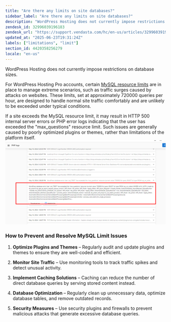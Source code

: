 ```yaml
---
title: "Are there any limits on site databases?"
sidebar_label: "Are there any limits on site databases?"
description: "WordPress Hosting does not currently impose restrictions on database sizes. \n For WordPress Hosting Pro accounts, certain  MySQL resource limits  are in place"
zendesk_id: 32996039196183
zendesk_url: "https://support.vendasta.com/hc/en-us/articles/32996039196183-Are-there-any-limits-on-site-databases"
updated_at: "2025-06-23T19:31:24Z"
labels: ["limitations", "limit"]
section_id: 4420358256279
locale: "en-us"
---
```


WordPress Hosting does not currently impose restrictions on database sizes.

For WordPress Hosting Pro accounts, certain [MySQL resource limits](https://dev.mysql.com/doc/refman/5.7/en/user-resources.html) are in place to manage extreme scenarios, such as traffic surges caused by attacks on websites. These limits, set at approximately 720000 queries per hour, are designed to handle normal site traffic comfortably and are unlikely to be exceeded under typical conditions.

If a site exceeds the MySQL resource limit, it may result in HTTP 500 internal server errors or PHP error logs indicating that the user has exceeded the "max\_questions" resource limit. Such issues are generally caused by poorly optimized plugins or themes, rather than limitations of the platform itself.![](./img/32996039196183-1eeec87120.png)

### How to Prevent and Resolve MySQL Limit Issues

1.  **Optimize Plugins and Themes** – Regularly audit and update plugins and themes to ensure they are well-coded and efficient.
    
2.  **Monitor Site Traffic** – Use monitoring tools to track traffic spikes and detect unusual activity.
    
3.  **Implement Caching Solutions** – Caching can reduce the number of direct database queries by serving stored content instead.
    
4.  **Database Optimization** – Regularly clean up unnecessary data, optimize database tables, and remove outdated records.
    
5.  **Security Measures** – Use security plugins and firewalls to prevent malicious attacks that generate excessive database queries.
